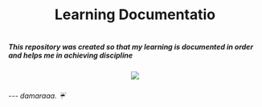 <h1 align="center"> Learning Documentatio <h1>
<h5>This repository was created so that my learning is documented in order and helps me in achieving discipline<h5>
<p align="center" border-radius="15px"><a><img align="middle" src="https://github.com/damar-glh/damar-glh/assets/114411272/2acca0ea-74a6-4cca-835c-1171565d5e92.gif"></a></p>
<h6> --- damaraaa. ☔<h6>